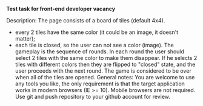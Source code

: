 **Test task for front-end developer vacancy**

Description: 
The page consists of a board of tiles (default 4x4). 
- every 2 tiles have the same color (it could be an image, it doesn't matter); 
- each tile is closed, so the user can not see a color (image). 
The gameplay is the sequence of rounds. In each round the user should select 2 tiles with the same color to make them disappear. If he selects 2 tiles with different colors then they are flipped to "closed" state, and the user proceeds with the next round. The game is considered to be over when all of the tiles are opened. 
General notes: 
You are welcome to use any tools you like, the only requirement is that the target application works in modern browsers (IE >= 10). Mobile browsers are not required. Use git and push repository to your github account for review. 

